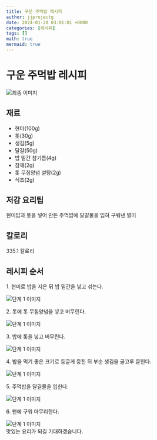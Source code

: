 ```yaml
---
title: 구운 주먹밥 레시피
author: jjprojectg
date: 2024-01-20 03:01:01 +0000
categories: [레시피]
tags: []
math: true
mermaid: true
---
```

<meta name="og:type" content="website"/>
<meta charset="UTF-8"/>
<div class="header">
  <h1>구운 주먹밥 레시피</h1>
</div>

<div class="container my-4">
  <div class="row">
    <div class="col-12 col-md-6">
      <div class="recipe-image">
        <img src="http://www.foodsafetykorea.go.kr/uploadimg/20160503/20160503104705_1462240025010.jpg" class="step-image" alt="최종 이미지"/>
      </div>
    </div>
    <div class="col-12 col-md-6">
      <div class="ingredients">
        <h2>재료</h2>
        <ul class="card">
          <li> 현미(100g) </li>
          <li>  톳(30g) </li>
          <li>  생김(5g) </li>
          <li>  달걀(50g) </li>
          <li>  밥 밑간 참기름(4g) </li>
          <li>  참깨(2g) </li>
          <li>  톳 무침양념 설탕(2g) </li>
          <li>  식초(2g) </li>
</ul>
      </div>
    </div>
    <div class="col-12 col-md-6">
      <div class="ingredients">
        <h2>저감 요리팁</h2>
        <div class="card"> 
          <p>
            현미밥과 톳을 넣어 만든 주먹밥에 달걀물을 입혀 구워낸 별미
          </p>
        </div>
      </div>
      <div class="ingredients">
        <h2>칼로리</h2>
        <div class="card"> 
          <p>
            335.1 칼로리
          </p>
        </div>
      </div>
    </div>
  </div>

  <h2 class="my-4">레시피 순서</h2>
  <div class="card recipe-card">
    <div class="card-body recipe-step">
      <p class="card-text step-description">1. 현미로 밥을 지은 뒤 밥 밑간을 넣고 섞는다.</p>
      <img src="http://www.foodsafetykorea.go.kr/uploadimg/cook/775-1.jpg" alt="단계 1 이미지" class="step-image"/>
    </div>
  </div>
  <div class="card recipe-card">
    <div class="card-body recipe-step">
      <p class="card-text step-description">2. 톳에 톳 무침양념을 넣고 버무린다.</p>
      <img src="http://www.foodsafetykorea.go.kr/uploadimg/cook/775-2.jpg" alt="단계 1 이미지" class="step-image"/>
    </div>
  </div>
  <div class="card recipe-card">
    <div class="card-body recipe-step">
      <p class="card-text step-description">3. 밥에 톳을 넣고 버무린다.</p>
      <img src="http://www.foodsafetykorea.go.kr/uploadimg/cook/775-3.jpg" alt="단계 1 이미지" class="step-image"/>
    </div>
  </div>
  <div class="card recipe-card">
    <div class="card-body recipe-step">
      <p class="card-text step-description">4. 밥을 먹기 좋은 크기로 둥글게 뭉친 뒤 부순 생김을 골고루 묻힌다.</p>
      <img src="http://www.foodsafetykorea.go.kr/uploadimg/cook/775-4.jpg" alt="단계 1 이미지" class="step-image"/>
    </div>
  </div>
  <div class="card recipe-card">
    <div class="card-body recipe-step">
      <p class="card-text step-description">5. 주먹밥을 달걀물을 입힌다.</p>
      <img src="http://www.foodsafetykorea.go.kr/uploadimg/cook/775-5.jpg" alt="단계 1 이미지" class="step-image"/>
    </div>
  </div>
  <div class="card recipe-card">
    <div class="card-body recipe-step">
      <p class="card-text step-description">6. 팬에 구워 마무리한다.</p>
      <img src="http://www.foodsafetykorea.go.kr/uploadimg/cook/775-6.jpg" alt="단계 1 이미지" class="step-image"/>
    </div>
  </div>

</div>
맛있는 요리가 되길 기대하겠습니다.
